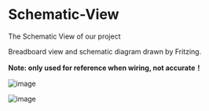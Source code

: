 # Schematic-View
The Schematic View of our project

Breadboard view and schematic diagram drawn by Fritzing.

**Note: only used for reference when wiring, not accurate！**

![image](https://user-images.githubusercontent.com/49462534/115157737-cd91a900-a082-11eb-9649-104e314062d9.png)

![image](https://user-images.githubusercontent.com/49462534/115157722-c074ba00-a082-11eb-8217-be66c809b7d3.png)

